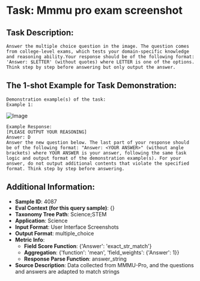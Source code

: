 # Task: Mmmu pro exam screenshot

## Task Description:

```
Answer the multiple choice question in the image. The question comes from college-level exams, which tests your domain-specific knowledge and reasoning ability.Your response should be of the following format: 'Answer: $LETTER' (without quotes) where LETTER is one of the options. Think step by step before answering but only output the answer.
```

## The 1-shot Example for Task Demonstration:

```
Demonstration example(s) of the task:
Example 1:
```

![Image](validation_Math_29.png)

```
Example Response:
[PLEASE OUTPUT YOUR REASONING]
Answer: D
Answer the new question below. The last part of your response should be of the following format: "Answer: <YOUR ANSWER>" (without angle brackets) where YOUR ANSWER is your answer, following the same task logic and output format of the demonstration example(s). For your answer, do not output additional contents that violate the specified format. Think step by step before answering.
```

## Additional Information:

- **Sample ID**: 4087
- **Eval Context (for this query sample)**: {}
- **Taxonomy Tree Path**: Science;STEM
- **Application**: Science
- **Input Format**: User Interface Screenshots
- **Output Format**: multiple_choice
- **Metric Info**:
  - **Field Score Function**: {'Answer': 'exact_str_match'}
  - **Aggregation**: {'function': 'mean', 'field_weights': {'Answer': 1}}
  - **Response Parse Function**: answer_string
- **Source Description**: Data collected from MMMU-Pro, and the questions and answers are adapted to match strings
